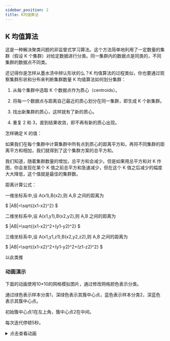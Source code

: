 ```yaml
---
sidebar_position: 2
title: K均值算法
---
```


## K 均值算法

这是一种解决聚类问题的非监督式学习算法。这个方法简单地利用了一定数量的集群（假设 K 个集群）对给定数据进行分类。同一集群内的数据点是同类的，不同集群的数据点不同类。

还记得你是怎样从墨水渍中辨认形状的么？K 均值算法的过程类似，你也要通过观察集群形状和分布来判断集群数量
K 均值算法如何划分集群：

1. 从每个集群中选取 K 个数据点作为质心（centroids）。

2. 将每一个数据点与距离自己最近的质心划分在同一集群，即生成 K 个新集群。

3. 找出新集群的质心，这样就有了新的质心。

4. 重复 2 和 3，直到结果收敛，即不再有新的质心出现。

怎样确定 K 的值：

如果我们在每个集群中计算集群中所有点到质心的距离平方和，再将不同集群的距离平方和相加，我们就得到了这个集群方案的总平方和。

我们知道，随着集群数量的增加，总平方和会减少。但是如果用总平方和对 K 作图，你会发现在某个 K 值之前总平方和急速减少，但在这个 K 值之后减少的幅度大大降低，这个值就是最佳的集群数。

距离计算公式：

一维坐标系中,设 A(x1),B(x2),则 A,B 之间的距离为

$
|AB|=\sqrt{(x1-x2)^2}
$

二维坐标系中,设 A(x1,y1),B(x2,y2),则 A,B 之间的距离为

$
|AB|=\sqrt{(x1-x2)^2+(y1-y2)^2}
$

三维坐标系中,设 A(x1,y1,z1),B(x2,y2,z2),则 A,B 之间的距离为

$
|AB|=\sqrt{(x1-x2)^2+(y1-y2)^2+(z1-z2)^2}
$

以此类推

### 动画演示

下面的动画使用10*10的网格模拟图片，通过修改网格颜色表示分类。

通过绿色表示样本分类1，深绿色表示其簇中心点，蓝色表示样本分类2，深蓝色表示其簇中心点。

初始簇中心点1在左上角，簇中心点2在中间。

每次迭代停顿5秒。

<details>
<summary>点击查看动画</summary>
``` jsx live 
function KMeansAnimation() {
  const gridSize = 10;
  
  const [dataPoints, setDataPoints] = React.useState([]);
  const [centroids, setCentroids] = React.useState([
    { x: 0, y: 0 },
    { x: 5, y: 5 }
  ]);
  const [step, setStep] = React.useState(0);
  const [iteration, setIteration] = React.useState(0);
  const [ready, setReady] = React.useState(false);
  
  React.useEffect(() => {
    const generateAllGridPoints = () => {
      const points = [];
      for (let i = 0; i < gridSize; i++) {
        for (let j = 0; j < gridSize; j++) {
          points.push({
            x: i,
            y: j,
            cluster: null
          });
        }
      }
      return points;
    };
    
    setDataPoints(generateAllGridPoints());
    
    // 初始化后等待5秒再开始第一次迭代
    const initialTimer = setTimeout(() => {
      setReady(true);
    }, 5000);
    
    return () => clearTimeout(initialTimer);
  }, []);
  
  const distance = (point1, point2) => {
    return Math.sqrt(Math.pow(point1.x - point2.x, 2) + Math.pow(point1.y - point2.y, 2));
  };
  
  React.useEffect(() => {
    if (dataPoints.length === 0 || !ready) return;
    
    const timer = setTimeout(() => {
      if (step === 0) {
        const newDataPoints = dataPoints.map(point => {
          const dist1 = distance(point, centroids[0]);
          const dist2 = distance(point, centroids[1]);
          return {
            ...point,
            cluster: dist1 <= dist2 ? 0 : 1
          };
        });
        setDataPoints(newDataPoints);
        setStep(1);
      } else if (step === 1) {
        const cluster0Points = dataPoints.filter(p => p.cluster === 0);
        const cluster1Points = dataPoints.filter(p => p.cluster === 1);
        
        if (cluster0Points.length > 0 && cluster1Points.length > 0) {
          const newX0 = Math.round(cluster0Points.reduce((sum, p) => sum + p.x, 0) / cluster0Points.length);
          const newY0 = Math.round(cluster0Points.reduce((sum, p) => sum + p.y, 0) / cluster0Points.length);
          
          const newX1 = Math.round(cluster1Points.reduce((sum, p) => sum + p.x, 0) / cluster1Points.length);
          const newY1 = Math.round(cluster1Points.reduce((sum, p) => sum + p.y, 0) / cluster1Points.length);
          
          setCentroids([
            { x: newX0, y: newY0 },
            { x: newX1, y: newY1 }
          ]);
        }
        
        setStep(0);
        setIteration(prev => prev + 1);
        
        // 每次迭代完成后暂停5秒
        setReady(false);
        setTimeout(() => {
          setReady(true);
        }, 5000);
      }
    }, 1000);
    
    return () => clearTimeout(timer);
  }, [step, dataPoints, centroids, ready]);
  
  const renderGrid = () => {
    const grid = [];
    
    for (let y = 0; y < gridSize; y++) {
      for (let x = 0; x < gridSize; x++) {
        const pointAtPosition = dataPoints.find(p => p.x === x && p.y === y);
        
        const isCentroid0 = centroids[0].x === x && centroids[0].y === y;
        const isCentroid1 = centroids[1].x === x && centroids[1].y === y;
        
        let cellStyle = {
          width: '32px',
          height: '32px',
          border: '1px solid #cbd5e0',
          display: 'flex',
          alignItems: 'center',
          justifyContent: 'center'
        };
        
        if (pointAtPosition) {
          if (pointAtPosition.cluster === 0) {
            cellStyle.backgroundColor = '#9ae6b4';
          } else if (pointAtPosition.cluster === 1) {
            cellStyle.backgroundColor = '#90cdf4';
          }
        }
        
        if (isCentroid0) {
          cellStyle.backgroundColor = '#276749';
        } else if (isCentroid1) {
          cellStyle.backgroundColor = '#2b6cb0';
        }
        
        grid.push(
          <div key={`${x}-${y}`} style={cellStyle}></div>
        );
      }
    }
    
    return grid;
  };
  
  return (
    <div style={{display: 'flex', flexDirection: 'column', alignItems: 'center', padding: '16px'}}>
      <h2 style={{fontSize: '1.25rem', fontWeight: 'bold', marginBottom: '16px'}}>K-Means 聚类算法可视化</h2>
      <div style={{marginBottom: '16px'}}>
        迭代次数: {iteration}
        {!ready && <span style={{marginLeft: '10px', color: '#718096'}}>等待中...</span>}
      </div>
      <div style={{
        display: 'grid',
        gridTemplateColumns: 'repeat(10, 1fr)',
        gap: '4px',
        marginBottom: '16px'
      }}>
        {renderGrid()}
      </div>
      <div style={{marginTop: '16px', display: 'flex', gap: '24px'}}>
        <div style={{display: 'flex', alignItems: 'center'}}>
          <div style={{width: '16px', height: '16px', backgroundColor: '#9ae6b4', marginRight: '8px'}}></div>
          <span>簇1数据点</span>
        </div>
        <div style={{display: 'flex', alignItems: 'center'}}>
          <div style={{width: '16px', height: '16px', backgroundColor: '#276749', marginRight: '8px'}}></div>
          <span>簇1中心点</span>
        </div>
        <div style={{display: 'flex', alignItems: 'center'}}>
          <div style={{width: '16px', height: '16px', backgroundColor: '#90cdf4', marginRight: '8px'}}></div>
          <span>簇2数据点</span>
        </div>
        <div style={{display: 'flex', alignItems: 'center'}}>
          <div style={{width: '16px', height: '16px', backgroundColor: '#2b6cb0', marginRight: '8px'}}></div>
          <span>簇2中心点</span>
        </div>
      </div>
    </div>
  );
}
```
</details>


### 简单示例

```python showLineNumbers
# 导入必要的库
import numpy as np
import matplotlib.pyplot as plt
from sklearn.cluster import KMeans
from sklearn.datasets import load_iris
# 加载数据
iris = load_iris()
iris_X = iris.data
iris_y = iris.target

# 创建K均值模型
kmeans = KMeans(n_clusters=3)
# 拟合模型，注意看这是无监督学习，这里只填写了数据集，没有给标签。
kmeans.fit(iris_X)

# 获取簇中心和簇标签
centers = kmeans.cluster_centers_
labels = kmeans.labels_
print(iris_y)
print(labels)

# 我们发现他把0、1、2分类成了1、0、2，这是因为K均值算法是无监督学习，他不知道我们的标签是什么，所以他自己给我们分了一套标签。
```

### 效果评估

```python showLineNumbers
# 使用列表推导式将0、1、2转换成1、0、2
exchange={0:1,1:0,2:2}
exchange_labels = [exchange[i] if i in exchange else i for i in labels]

right = 0
error = 0
for i in zip(exchange_labels,iris_y):
    if i[0] == i[1]:
        right +=1
    else:
        error +=1

print('正确率：{}%'.format(right/(right+error)*100))
```

### 二维可视化结果

```python showLineNumbers
# 选取第1、2特征值与中心点
plt.scatter(iris_X[:, 0], iris_X[:, 1], c=labels)
plt.scatter(centers[:, 0], centers[:,1], c="red", marker="x")
plt.title("Kmeans")
plt.show()
# 选取第3、4项特征值与中心点
plt.scatter(iris_X[:, 2], iris_X[:,3], c=labels)
plt.scatter(centers[:, 2], centers[:,3], c="red", marker="x")
plt.show()
```

### 寻找最佳 K

```python showLineNumbers
from sklearn.model_selection import cross_val_score
from sklearn.neighbors import KNeighborsClassifier
import matplotlib.pyplot as plt
from sklearn.datasets import load_iris

iris = load_iris()
X = iris.data
y = iris.target

k_range = range(1, 31)
k_scores = []
for k in k_range:
    knn = KNeighborsClassifier(n_neighbors=k)
    # loss = -cross_val_score(knn, X, y, cv=10, scoring='mean_squared_error') # for regression
    # 10折交叉验证,对于分类问题，scoring参数默认为accuracy，对于回归问题，默认为r2，或mean_squared_error
    # 原理是将数据分成10份，每次取其中一份作为测试集，其余9份作为训练集，进行10次训练和测试，最后取平均值
    # 是一种常用的验证分类性能好坏的方法
    scores = cross_val_score(knn, X, y, cv=10, scoring='accuracy') # for classification

    # .mean()方法用于计算平均值
    k_scores.append(scores.mean())

plt.plot(k_range, k_scores)
plt.xlabel('Value of K for KNN')
plt.ylabel('Cross-Validated Accuracy')
plt.show()
```

### 颜色量化

#### 描述

图片的颜色数量越多，图片就越难以压缩，图片的大小就越大，因此需要对图片进行颜色量化，减少图片的大小，将图像所需的颜色数量从 96615 减少到 64，同时保持整体外观质量。

图像来源`sklearn.datasets.load_sample_image("china.jpg")`

#### 题解

```python showLineNumbers
import numpy as np
import matplotlib.pyplot as plt
from sklearn.cluster import KMeans
from sklearn.metrics import pairwise_distances_argmin
from sklearn.datasets import load_sample_image
from sklearn.utils import shuffle
from time import time

n_colors = 64

# Load the Summer Palace photo
china = load_sample_image("china.jpg")

# Convert to floats instead of the default 8 bits integer coding. Dividing by
# 255 is important so that plt.imshow behaves works well on float data (need to
# be in the range [0-1])
china = np.array(china, dtype=np.float64) / 255

# Load Image and transform to a 2D numpy array.
w, h, d = original_shape = tuple(china.shape)
assert d == 3
image_array = np.reshape(china, (w * h, d))

print("Fitting model on a small sub-sample of the data")
t0 = time()
image_array_sample = shuffle(image_array, random_state=0)[:1000]
kmeans = KMeans(n_clusters=n_colors, random_state=0).fit(image_array_sample)
print("done in %0.3fs." % (time() - t0))

# Get labels for all points
print("Predicting color indices on the full image (k-means)")
t0 = time()
labels = kmeans.predict(image_array)
print("done in %0.3fs." % (time() - t0))


codebook_random = shuffle(image_array, random_state=0)[:n_colors]
print("Predicting color indices on the full image (random)")
t0 = time()
labels_random = pairwise_distances_argmin(codebook_random,
                                          image_array,
                                          axis=0)
print("done in %0.3fs." % (time() - t0))


def recreate_image(codebook, labels, w, h):
    """Recreate the (compressed) image from the code book & labels"""
    d = codebook.shape[1]
    image = np.zeros((w, h, d))
    label_idx = 0
    for i in range(w):
        for j in range(h):
            image[i][j] = codebook[labels[label_idx]]
            label_idx += 1
    return image

# Display all results, alongside original image
plt.figure(1)
plt.clf()
plt.axis('off')
plt.title('Original image (96,615 colors)')
plt.imshow(china)

plt.figure(2)
plt.clf()
plt.axis('off')
plt.title('Quantized image (64 colors, K-Means)')
plt.imshow(recreate_image(kmeans.cluster_centers_, labels, w, h))

plt.figure(3)
plt.clf()
plt.axis('off')
plt.title('Quantized image (64 colors, Random)')
plt.imshow(recreate_image(codebook_random, labels_random, w, h))

```

### DBscan

[DBSCAN (Density-Based Spatial Clustering of Applications with Noise) ](https://scikit-learn.org/stable/modules/generated/sklearn.cluster.DBSCAN.html#)

是一种流行的密度聚类算法。它的主要特点是：

1. 基于密度的聚类方法，能够发现任意形状的聚类
2. 不需要预先指定聚类数量
3. 能够识别噪声点
4. 通过两个参数控制：邻域半径ε和最小点数MinPts

DBSCAN的基本原理是找出密度连接的区域，形成聚类。它将数据点分为三类：
- 核心点：在其ε-邻域内至少有MinPts个点
- 边界点：在某个核心点的ε-邻域内，但其自身ε-邻域内的点数少于MinPts
- 噪声点：既不是核心点也不是边界点的点

DBSCAN算法特别适合处理包含噪声和形状不规则聚类的数据集，广泛应用于空间数据库、地理信息系统、图像处理等领域。


